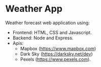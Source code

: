 # Weather App
Weather forecast web application using:
  - Frontend:  HTML, CSS and Javascript.
  - Backend: Node and Express.
  - Apis: 
    - Mapbox (https://www.mapbox.com)
    - Dark Sky (https://darksky.net/dev)
    - Pexels (https://www.pexels.com).
